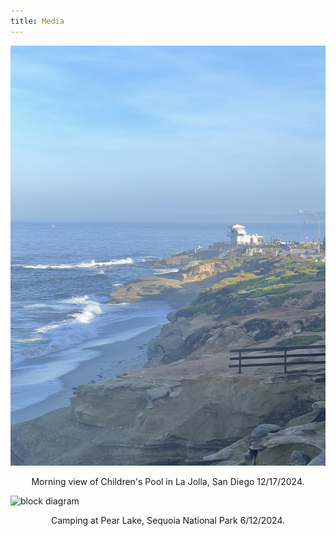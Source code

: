 ```yaml
---
title: Media
---
```


![block diagram](images/IMG_5700.jpg)
<p style="text-align:center;">Morning view of Children's Pool in La Jolla, San Diego 12/17/2024.</p>

![block diagram](images/IMG_3462.jpg)
<p style="text-align:center;">Camping at Pear Lake, Sequoia National Park 6/12/2024.</p>

